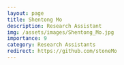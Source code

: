 ```yaml
---
layout: page
title: Shentong Mo
description: Research Assistant
img: /assets/images/Shentong_Mo.jpg
importance: 9
category: Research Assistants
redirect: https://github.com/stoneMo
---
```

